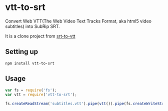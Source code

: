 # vtt-to-srt

Convert Web VTT(The Web Video Text Tracks Format, aka html5 video subtitles) into SubRip SRT.

It is a clone project from [srt-to-vtt](https://github.com/mafintosh/srt-to-vtt)

## Setting up

```
npm install vtt-to-srt
```

## Usage

``` js
var fs = require('fs');
var vtt = require('vtt-to-srt');

fs.createReadStream('subtitles.vtt').pipe(vtt()).pipe(fs.createWriteStream('subtitles.srt'));

```